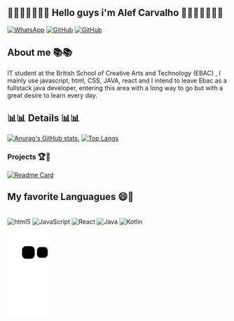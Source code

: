 ## 👨🏻‍💻👨🏻‍💻💬 Hello guys i'm Alef Carvalho 💬👨🏻‍💻👨🏻‍💻

[![WhatsApp](https://img.shields.io/badge/WhatsApp-25D366?style=for-the-badge&logo=whatsapp&logoColor=white/)](https://api.whatsapp.com/send/?phone=%2B5511991670568&text&type=phone_number&app_absent=0)
[![GitHub](https://img.shields.io/badge/GitHub-100000?style=for-the-badge&logo=github&logoColor=white/)](https://github.com/Alef-Carvalhoo)
[![GitHub](https://img.shields.io/badge/LinkedIn-0077B5?style=for-the-badge&logo=linkedin&logoColor=white/)](https://www.linkedin.com/in/%C3%A1lef-carvalho-950b841b8/)



## About me 📚📚
IT student at the British School of Creative Arts and Technology (EBAC) , I mainly use javascript, html, CSS, JAVA, react and I intend to leave Ebac as a fullstack java developer, entering this area with a long way to go but with a great desire to learn every day.

## 📊📊 Details 📊📊

[![Anurag's GitHub stats](https://github-readme-stats.vercel.app/api?username=Alef-Carvalhoo&show_icons=true&theme=dark).](https://github.com/anuraghazra/github-readme-stats)
[![Top Langs](https://github-readme-stats.vercel.app/api/top-langs/?username=Alef-Carvalhoo)](https://github.com/anuraghazra/github-readme-stats)

### Projects 🏆🥇

[![Readme Card](https://github-readme-stats.vercel.app/api/pin/?username=Alef-Carvalhoo&repo=TikTok-Clone&theme=dark)](https://github.com/anuraghazra/github-readme-stats)

## My favorite Languagues 😄💚

<div style="display: inline_block"><br/>
<img align="center" alt="html5" src="https://img.shields.io/badge/HTML5-E34F26?style=for-the-badge&logo=html5&logoColor=white"/>
  
<img align="center" alt="JavaScript" src="https://img.shields.io/badge/JavaScript-F7DF1E?style=for-the-badge&logo=javascript&logoColor=black"/>
<img align="center" alt="React" src="https://img.shields.io/badge/React-20232A?style=for-the-badge&logo=react&logoColor=61DAFB"/>
<img align="center" alt="Java" src="https://img.shields.io/badge/Java-ED8B00?style=for-the-badge&logo=java&logoColor=white"/>
<img align="center" alt="Kotlin" src="https://img.shields.io/badge/Kotlin-0095D5?&style=for-the-badge&logo=kotlin&logoColor=white"/>

![Snake animation](https://github.com/alextayron/alextayron/blob/output/github-contribution-grid-snake.svg)
</div></br>
